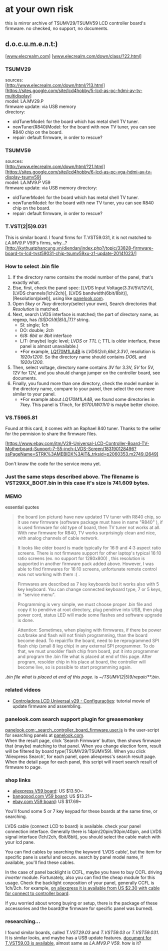 # at your own risk

this is mirror archive of TSUMV29/TSUMV59 LCD controller board's firmware.
no checked, no support, no documents.


## d.o.c.u.m.e.n.t:)

[www.elecrealm.com]
[www.elecrealm.com/down/class/?22.html]

### TSUMV29

sources:  
[http://www.elecrealm.com/down/html/?13.html]  
[https://sites.google.com/site/lcd4hobby/5-lcd-as-pc-hdmi-av-tv-multidisplay]  
model: LA.MV29.P  
firmware update: via USB memory  
directory:
- oldTunerModel: for the board which has metal shell TV tuner.
- newTuner(R840)Model: for the board with new TV tuner, you can see R840 chip on the board.
- repair: default firmware, in order to rescue?

### TSUMV59

sources:  
[http://www.elecrealm.com/down/html/?21.html]  
[https://sites.google.com/site/lcd4hobby/6-lcd-as-pc-vga-hdmi-av-tv-display-tsumv59]  
model: LA.MV9.P V59  
firmware update: via USB memory
directory:
- oldTunerModel: for the board which has metal shell TV tuner.
- newTunerModel: for the board with new TV tuner, you can see R840 chip on the board.
- repair: default firmware, in order to rescue?

### T.VST(2|5)9.031

This is similar board. I found firms for T.VST59.031, it is not matched to _LA.MV9.P V59_'s firms, why...?
[http://kythuatphancung.vn/diendan/index.php?/topic/33828-firmware-board-tv-lcd-tvst59031-chip-tsumv59xu-z1-update-20141023/]

### How to select .bin file

1. If the directory name contains the model number of the panel, that's exactly what.
2. Else, first, check the panel spec: [LVDS Input Voltage(3.3V/5V/12V)], [LVDS channels(1ch/2ch)], [LVDS bandwidth(6bit/8bit)], [Resolution(pixel)], using like [panelook.com](http://www.panelook.com/).
3. Open _5key_ or _7key_ directory(select your own), Search directories that _Resolution_ is matched.
4. Next, search LVDS interface is matched; the part of directory name, as regexp, has _(SI|DO)(6|8)(L|T)?_ string.
    - SI: single; _1ch_
    - DO: double; _2ch_
    - 6/8: _6bit_ or _8bit_ interface
    - L/T: (maybe) logic level; _LVDS_ or _TTL_ (; TTL is older interface, these panel is almost unavailable.)
    - \*For example, [LQ170M1LA4B](http://www.panelook.com/modeldetail.php?id=10195) is _LVDS(2ch,6bit,3.3V)_, resolution is _1920x1200_. So the directory name should contains _DO6L_ and _1920x1200_.
5. Then, select voltage, directory name contains _3V_ for 3.3V, _5V_ for 5V, _12V_ for 12V,
   and you should change jumper on the controller board, see documents.
6. Finally, you found more than one directory, check the model number in the directory name, compare to your panel, then select the one more similar to your panel.
    - \*For example about _LQ170M1LA4B_, we found some directories in 7key. This panel is 17inch, for _B170UW01V0_ is maybe better choice.

	
### VS.T5965.81

Found at this card, it comes with an Raphael 840 tuner. Thanks to the seller for the permision to share the firmware files.

[https://www.ebay.com/itm/V29-Universal-LCD-Controller-Board-TV-Motherboard-Support-7-55-inch-LVDS-Screen/183190128496?ssPageName=STRK%3AMEBIDX%3AIT&_trksid=p2060353.m2749.l2649]

Don't know the code for the service menu yet.

### Just the same steps described above. The filename is VST29XX_BOOT.bin in this case it's size is 741.609 bytes.

### MEMO

essential quotes

> the board (on picture) have new updated TV tuner with R840 chip, so it use new firmware (software package must have in name "R840" ), if is used firmware for old type of board, then TV tuner not works at all. With new firmware for R840, TV works surprisingly clean and nice, with analog channels of cable network.

<!-- -->

> It looks like older board is made typically for 16:9 and 4:3 aspect ratio screens.
> There is not firmware support for other laptop's typical 16:10 ratio screens (ex. no support for 1280x800) , this resolution is supported in another firmware pack added above.
> However, I was able to find firmwares for 16:10 screens, unfortunate remote control was not working with them :( .

<!-- -->

> Firmwares are described as 7 key keyboards but it works also with 5 key keyboard.
You can change connected keyboard type, 7 or 5 keys, in "service menu".

<!-- -->

> Programming is very simple, we must choose proper .bin file and copy it to pendrive at root directory, plug pendrive into USB, then plug power cord, status LED will made some flashes and software upgrade is done.

<!-- -->

> Attention:  Sometimes, when playing with firmwares, if there be power cut/brake and flash will not finish programming, than the board become dead.
> To repair/fix the board, need to be reprogrammed SPI flash chip (small 8 leg chip) in any external SPI programmer.
To do that, we must unsolder flash chip from board, put it into programmer and program the  .bin file what is placed at end of this page. 
> After program, resolder chip in his place at board, the controller will become live, so is possible to start programming again. 

_.bin file what is placed at end of this page._ is _~/TSUMV(2|5)9/repair/\*\*.bin_.


### related videos

- [Controladora LCD Universal v29 - Configurações](https://www.youtube.com/watch?v=WMIL4Ta7asc): tutorial movie of update firmware and assembling.


### panelook.com search support plugin for greasemonkey

[panelook.com;_search_controller_board_firmware.user.js](https://github.com/a-c-t-i-n-i-u-m/lvds-firmware/tree/master/test/panelook.com;_search_controller_board_firmware.user.js) is the user-script for searching panels at [panelook.com](http://www.panelook.com).  
When the result page, click 'Search Firmware' button, then shows firmware that (maybe) matching to that panel. 
When you change election form, result will be filtered by board type(TSUMV29/TSUMV59). 
When you click 'Aliexpress Search', for each panel, open aliexpress's search result page.  
When the detail page for each panel, this script will insert search result of firmware to page.

### shop links

- [aliexpress V59 board](http://www.aliexpress.com/af/v59.html?ltype=wholesale&SearchText=v59): US $13.50~
- [banggood.com V59 board](http://www.banggood.com/search/v59.html): US $13.21~
- [ebay.com V59 board](http://www.ebay.com/sch/Consumer-Electronics-/293/v59): US $17.69~

You'll found some 5 or 7 key keypad for these boards at the same time, or searching.

LVDS cable (connect LCD to board) is available. check your panel connection interface.
Generally there is 14pin/20pin/30pin/40pin, and LVDS signal interface (1ch/2ch, 6bit/8bit), you should select the cable match with your lcd pane.

You can find cables by searching the keyword 'LVDS cable', but the item for specific pane is useful and secure.
search by panel model name, if available, you'll find these cables.

In the case of panel backlight is CCFL, maybe you have to buy CCFL driving _inverter_ module.
Fortunately, also you can find the cheap module for this usage.
Check the backlight conposition of your panel, generally CCFL is 1ch/2ch.
for example, [on aliexpress it is available from US $2.30 with cable for connect to controller board](http://www.aliexpress.com/af/ccfl-inverter-lcd.html?ltype=wholesale).

If you worried about wrong buying or setup, there is the package of these accessories and the board(the firmware for specific panel was burned).


### researching...

I found similar boards, called _T.VST29.03_ and _T.VST59.03_ or _T.VST59.031_.
It is similar looks, and maybe has a USB update features.
[document for T.VST59.03 is available](http://wenku.baidu.com/view/a2de0eb51ed9ad51f11df2b9.html), almost same as _LA.MV9.P V59_.
how is it?

